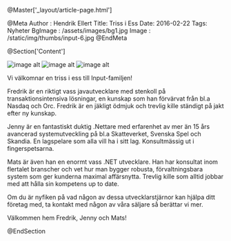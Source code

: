 @Master['_layout/article-page.html']

@Meta
Author : Hendrik Ellert
Title: Triss i Ess
Date: 2016-02-22
Tags: Nyheter
BgImage : /assets/images/bg1.jpg
Image : /static/img/thumbs/input-6.jpg
@EndMeta

@Section['Content']

![image alt](/static/img/nyheter/FredrikFilmis.png) ![image alt](/static/img/nyheter/JennyFilmis.png) ![image alt](/static/img/nyheter/MatsHFilmis.png)

Vi välkomnar en triss i ess till Input-familjen!

Fredrik är en riktigt vass javautvecklare med stenkoll på transaktionsintensiva lösningar, en kunskap som han förvärvat från bl.a Nasdaq och Orc. Fredrik är en jäkligt ödmjuk och trevlig kille ständigt på jakt efter ny kunskap. 

Jenny är en fantastiskt duktig .Nettare med erfarenhet av mer än 15 års avancerad systemutveckling på bl.a Skatteverket, Svenska Spel och Skandia. En lagspelare som  alla vill ha i sitt lag. Konsultmässig ut i fingerspetsarna.

Mats är även han en enormt vass .NET utvecklare. Han har konsultat inom flertalet branscher och vet hur man bygger robusta, förvaltningsbara system som ger kunderna maximal affärsnytta. Trevlig kille som alltid jobbar med att hålla sin kompetens up to date.

Om du är nyfiken på vad någon av dessa utvecklarstjärnor kan hjälpa ditt företag med, ta kontakt med någon av våra säljare så berättar vi mer.

Välkommen hem Fredrik, Jenny och Mats!

@EndSection
